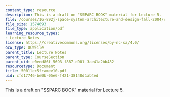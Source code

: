 ```yaml
---
content_type: resource
description: This is a draft on "SSPARC BOOK" material for Lecture 5.
file: /courses/16-892j-space-system-architecture-and-design-fall-2004/cfd17746be0b05e6f42138148d1ab4ed_5001lec5framev10.pdf
file_size: 1574693
file_type: application/pdf
learning_resource_types:
- Lecture Notes
license: https://creativecommons.org/licenses/by-nc-sa/4.0/
ocw_type: OCWFile
parent_title: Lecture Notes
parent_type: CourseSection
parent_uid: e0eed86f-5693-f887-d901-3ae41a2bb482
resourcetype: Document
title: 5001lec5framev10.pdf
uid: cfd17746-be0b-05e6-f421-38148d1ab4ed
---
```

This is a draft on "SSPARC BOOK" material for Lecture 5.